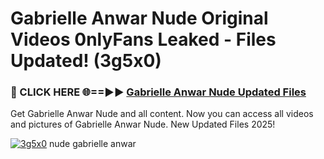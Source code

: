 # Gabrielle Anwar Nude Original Videos 0nlyFans Leaked - Files Updated! (3g5x0)

<h3>🔴 CLICK HERE 🌐==►► <a href="https://tinyurl.com/52m3yx9h" rel="nofollow">Gabrielle Anwar Nude Updated Files</a></h3>

Get Gabrielle Anwar Nude and all content. Now you can access all videos and pictures of Gabrielle Anwar Nude. New Updated Files 2025!

[![3g5x0](https://i.imgur.com/TnHtlc8.gif)](https://tinyurl.com/52m3yx9h)
nude gabrielle anwar